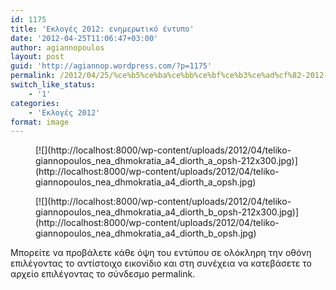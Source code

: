 ```yaml
---
id: 1175
title: 'Εκλογές 2012: ενημερωτικό έντυπο'
date: '2012-04-25T11:06:47+03:00'
author: agiannopoulos
layout: post
guid: 'http://agiannop.wordpress.com/?p=1175'
permalink: /2012/04/25/%ce%b5%ce%ba%ce%bb%ce%bf%ce%b3%ce%ad%cf%82-2012-%ce%b5%ce%bd%ce%b7%ce%bc%ce%b5%cf%81%cf%89%cf%84%ce%b9%ce%ba%cf%8c-%ce%ad%ce%bd%cf%84%cf%85%cf%80%ce%bf/
switch_like_status:
    - '1'
categories:
    - 'Εκλογές 2012'
format: image
---
```


<div class="gallery galleryid-1175 gallery-columns-2 gallery-size-medium" id="gallery-9"><figure class="gallery-item"><div class="gallery-icon portrait"> [![](http://localhost:8000/wp-content/uploads/2012/04/teliko-giannopoulos_nea_dhmokratia_a4_diorth_a_opsh-212x300.jpg)](http://localhost:8000/wp-content/uploads/2012/04/teliko-giannopoulos_nea_dhmokratia_a4_diorth_a_opsh.jpg) </div></figure><figure class="gallery-item"><div class="gallery-icon portrait"> [![](http://localhost:8000/wp-content/uploads/2012/04/teliko-giannopoulos_nea_dhmokratia_a4_diorth_b_opsh-212x300.jpg)](http://localhost:8000/wp-content/uploads/2012/04/teliko-giannopoulos_nea_dhmokratia_a4_diorth_b_opsh.jpg) </div></figure> </div>Μπορείτε να προβάλετε κάθε όψη του εντύπου σε ολόκληρη την οθόνη επιλέγοντας το αντίστοιχο εικονίδιο και στη συνέχεια να κατεβάσετε το αρχείο επιλέγοντας το σύνδεσμο permalink.